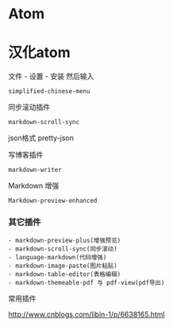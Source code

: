 # Atom
# 汉化atom
文件 - 设置 - 安装  然后输入

```
simplified-chinese-menu
```
同步滚动插件

```
markdown-scroll-sync
```
json格式 pretty-json

写博客插件
```
markdown-writer
```
Markdown 增强
```
Markdown-preview-enhanced
```

### 其它插件
```
- markdown-preview-plus(增强预览)
- markdown-scroll-sync(同步滚动)
- language-markdown(代码增强)
- markdown-image-paste(图片粘贴)
- markdown-table-editor(表格编辑)
- markdown-themeable-pdf 与 pdf-view(pdf导出)

```
常用插件

http://www.cnblogs.com/libin-1/p/6638165.html
